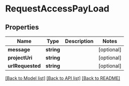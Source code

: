 # RequestAccessPayLoad

## Properties
Name | Type | Description | Notes
------------ | ------------- | ------------- | -------------
**message** | **string** |  | [optional] 
**projectUri** | **string** |  | [optional] 
**urlRequested** | **string** |  | [optional] 

[[Back to Model list]](../README.md#documentation-for-models) [[Back to API list]](../README.md#documentation-for-api-endpoints) [[Back to README]](../README.md)


